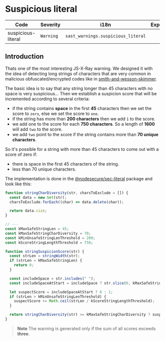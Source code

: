 # Suspicious literal

| Code | Severity | i18n | Experimental |
| --- | --- | --- | :-: |
| suspicious-literal | `Warning` | `sast_warnings.suspicious_literal` | ❌ | 

## Introduction

Thats one of the most interesting JS-X-Ray warning. We designed it with the idea of detecting long strings of characters that are very common in malicious obfuscated/encrypted codes like in [smith-and-wesson-skimmer](https://badjs.org/posts/smith-and-wesson-skimmer/).

The basic idea is to say that any string longer than 45 characters with no space is very suspicious... Then we establish a suspicion score that will be incremented according to several criteria:

- if the string contains **space** in the first **45** characters then we set the score to `zero`, else we set the score to `one`.
- if the string has more than **200 characters** then we add `1` to the score.
- we add one to the score for each **750 characters**. So a length of __1600__ will add `two` to the score.
- we add `two` point to the score if the string contains more than **70 unique characters**.

So it's possible for a string with more than 45 characters to come out with a score of zero if:
- there is space in the first 45 characters of the string.
- less than 70 unique characters.

The implementation is done in the [@nodesecure/sec-literal](https://github.com/NodeSecure/sec-literal/blob/main/src/utils.js) package and look like this:
```js
function stringCharDiversity(str, charsToExclude = []) {
  const data = new Set(str);
  charsToExclude.forEach((char) => data.delete(char));

  return data.size;
}

// ---
const kMaxSafeStringLen = 45;
const kMaxSafeStringCharDiversity = 70;
const kMinUnsafeStringLenThreshold = 200;
const kScoreStringLengthThreshold = 750;

function stringSuspicionScore(str) {
  const strLen = stringWidth(str);
  if (strLen < kMaxSafeStringLen) {
    return 0;
  }

  const includeSpace = str.includes(" ");
  const includeSpaceAtStart = includeSpace ? str.slice(0, kMaxSafeStringLen).includes(" ") : false;

  let suspectScore = includeSpaceAtStart ? 0 : 1;
  if (strLen > kMinUnsafeStringLenThreshold) {
    suspectScore += Math.ceil(strLen / kScoreStringLengthThreshold);
  }

  return stringCharDiversity(str) >= kMaxSafeStringCharDiversity ? suspectScore + 2 : suspectScore;
}
```

> **Note** The warning is generated only if the sum of all scores exceeds **three**.
